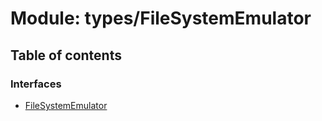# Module: types/FileSystemEmulator

## Table of contents

### Interfaces

- [FileSystemEmulator](../wiki/types.FileSystemEmulator.FileSystemEmulator)
